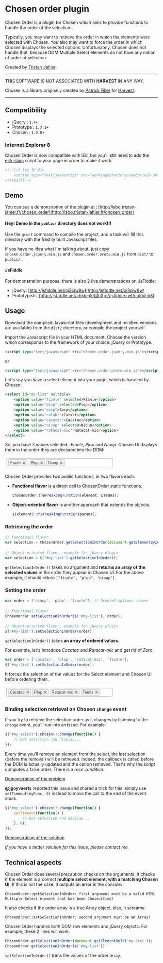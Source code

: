 # Chosen order plugin

Chosen Order is a plugin for Chosen which aims to provide functions to handle the order of the selection.

Typically, you may want to retrieve the order in which the elements were selected with Chosen. You also may want to force the order in which Chosen displays the selected options. Unfortunately, Chosen does not handle that, because DOM Multiple Select elements do not have any notion of order of selection.

Created by [Tristan Jahier](http://tristan-jahier.fr).


-------------------------

THIS SOFTWARE IS NOT ASSOCIATED WITH **HARVEST** IN ANY WAY.

Chosen is a library originally created by [Patrick Filler](http://patrickfiller.com) for [Harvest](http://getharvest.com/).

-------------------------


## Compatibility

- jQuery : `1.4+`
- Prototype : `1.7.1+`
- Chosen : `1.0.0+`

### Internet Explorer 8

Chosen Order is now compatible with IE8, but you'll still need to add the [es5-shim](https://github.com/es-shims/es5-shim) script to your page in order to make it work.

```html
<!--[if lte IE 8]>
    <script type="text/javascript" src="workingdirectory/vendor/es5-shim.min.js"></script>
<![endif]-->
```

## Demo

You can see a demonstration of the plugin at : [http://labo.tristan-jahier.fr/chosen_order](http://labo.tristan-jahier.fr/chosen_order)

#### Hey! Demo in the `public/` directory does not work!!!

Use the `grunt` command to compile the project, and a task will fill this directory with the freshly built Javascript files.

If you have no idea what I'm talking about, just copy `chosen.order.jquery.min.js` and `chosen.order.proto.min.js` from `dist/` to `public/`.

#### JsFiddle

For demonstration purpose, there is also 2 live demonstrations on JsFiddle:

- jQuery: [http://jsfiddle.net/oj3cjw9w](http://jsfiddle.net/oj3cjw9w)
- PrototypeJs: [http://jsfiddle.net/ch5bjh53](http://jsfiddle.net/ch5bjh53)

## Usage

Download the compiled Javascript files (development and minified versions are available) from the `dist/` directory, or compile the project yourself.

Import the Javascript file in your HTML document. Choose the version which corresponds to the framework of your choice: jQuery or Prototype.

```html
<script type="text/javascript" src="chosen.order.jquery.min.js"></script>
```

or

```html
<script type="text/javascript" src="chosen.order.proto.min.js"></script>
```

Let's say you have a select element into your page, which is handled by Chosen:

```html
<select id="my-list" multiple>
	<option value="fianle" selected>Fianle</option>
	<option value="plop" selected>Plop</option>
	<option value="zorp">Zorp</option>
	<option value="catakt">Catakt</option>
	<option value="cacatac">Cacatac</option>
	<option value="nioup" selected>Nioup</option>
	<option value="ratacat-mic">Ratacat-mic</option>
</select>
```

So, you have 3 values selected : *Fianle*, *Plop* and *Nioup*. Chosen UI displays them in the order they are declared into the DOM:

![Chosen unordered elements](img/chosen_unordered.png)

Chosen Order provides two public functions, in two flavors each.

- **Functional flavor** is a direct call to ChosenOrder static functions.

	```javascript
	ChosenOrder.theFreakingFunction(element, params);
	```

- **Object-oriented flavor** is another approach that extends the objects.

	```javascript
	$(element).theFreakingFunction(params);
	```

### Retrieving the order

```javascript
// Functional flavor
var selection = ChosenOrder.getSelectionInOrder(document.getElementById('my-list'));

// Object-oriented flavor, example for jQuery plugin
var selection = $('#my-list').getSelectionInOrder();
```

`getSelectionInOrder()` takes no argument and **returns an array of the selected values** in the order they appear in Chosen UI.
For the above example, it should return `["fianle", "plop", "nioup"]`.


### Setting the order

```javascript
var order = ['nioup', 'plop', 'fianle']; // Ordered options values

// Functional flavor
ChosenOrder.setSelectionInOrder($('#my-list'), order);

// Object-oriented flavor, example for jQuery plugin
$('#my-list').setSelectionInOrder(order);
```

`setSelectionInOrder()` takes **an array of ordered values**.

For example, let's introduce *Cacatac* and *Ratacat-mic* and get rid of *Zorp*:

```javascript
var order = ['cacatac', 'plop', 'ratacat-mic', 'fianle'];
$('#my-list').setSelectionInOrder(order);
```

It forces the selection of the values for the Select element and Chosen UI before ordering them.

![Chosen ordered elements](img/chosen_ordered.png)


### Binding selection retrieval on Chosen `change` event

If you try to retrieve the selection order as it changes by listening to the `change` event, you'll run into an issue. For example:

```javascript
$('#my_select').chosen().change(function() {
    // Get selection and display...
});
```

Every time you'll remove an element from the select, the last selection (before the removal) will be retrieved. Indeed, the callback is called before the DOM is actually updated and the option removed. That's why the script computes a false order. There is a *race condition*.

[Demonstration of the problem](http://jsfiddle.net/9sfq9oqt/2)

**@jgoyvaerts** reported this issue and shared a trick for this: simply use `setTimeout(myFunc, 0)` instead to move the call to the end of the event stack.

```javascript
$('#my_select').chosen().change(function() {
    setTimeout(function() {
        // Get selection and display...
    }, 0);
});
```

[Demonstration of the solution](http://jsfiddle.net/9sfq9oqt/1)

*If you have a better solution for this issue, please contact me.*


## Technical aspects

Chosen Order does several precaution checks on the arguments. It checks if the element is a correct **multiple select element, with a matching Chosen UI**. If this is not the case, it outputs an error in the console:

	ChosenOrder::getSelectionInOrder: first argument must be a valid HTML Multiple Select element that has been Chosenified!

It also checks if the order array is a true Array object, else, it screams:

	ChosenOrder::setSelectionInOrder: second argument must be an Array!

Chosen Order handles both DOM raw elements and jQuery objects. For example, these 2 lines will work:

```javascript
ChosenOrder.getSelectionInOrder(document.getElementById('my-list'));
ChosenOrder.getSelectionInOrder($('#my-list'));
```

`setSelectionInOrder()` trims the values of the order array.
